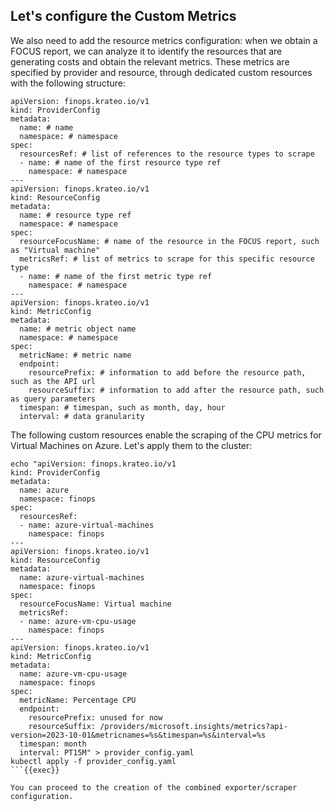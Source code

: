 ## Let's configure the Custom Metrics

We also need to add the resource metrics configuration: when we obtain a FOCUS report, we can analyze it to identify the resources that are generating costs and obtain the relevant metrics. These metrics are specified by provider and resource, through dedicated custom resources with the following structure:
```
apiVersion: finops.krateo.io/v1
kind: ProviderConfig
metadata:
  name: # name
  namespace: # namespace
spec:
  resourcesRef: # list of references to the resource types to scrape
  - name: # name of the first resource type ref 
    namespace: # namespace
---
apiVersion: finops.krateo.io/v1
kind: ResourceConfig
metadata:
  name: # resource type ref 
  namespace: # namespace
spec:
  resourceFocusName: # name of the resource in the FOCUS report, such as "Virtual machine"
  metricsRef: # list of metrics to scrape for this specific resource type
  - name: # name of the first metric type ref
    namespace: # namespace 
---
apiVersion: finops.krateo.io/v1
kind: MetricConfig
metadata:
  name: # metric object name
  namespace: # namespace
spec:
  metricName: # metric name 
  endpoint:
    resourcePrefix: # information to add before the resource path, such as the API url
    resourceSuffix: # information to add after the resource path, such as query parameters
  timespan: # timespan, such as month, day, hour
  interval: # data granularity
```

The following custom resources enable the scraping of the CPU metrics for Virtual Machines on Azure. Let's apply them to the cluster:
```plain
echo "apiVersion: finops.krateo.io/v1
kind: ProviderConfig
metadata:
  name: azure
  namespace: finops
spec:
  resourcesRef:
  - name: azure-virtual-machines
    namespace: finops
---
apiVersion: finops.krateo.io/v1
kind: ResourceConfig
metadata:
  name: azure-virtual-machines
  namespace: finops
spec:
  resourceFocusName: Virtual machine
  metricsRef:
  - name: azure-vm-cpu-usage
    namespace: finops
---
apiVersion: finops.krateo.io/v1
kind: MetricConfig
metadata:
  name: azure-vm-cpu-usage
  namespace: finops
spec:
  metricName: Percentage CPU
  endpoint:
    resourcePrefix: unused for now
    resourceSuffix: /providers/microsoft.insights/metrics?api-version=2023-10-01&metricnames=%s&timespan=%s&interval=%s
  timespan: month
  interval: PT15M" > provider_config.yaml
kubectl apply -f provider_config.yaml
```{{exec}}

You can proceed to the creation of the combined exporter/scraper configuration.
